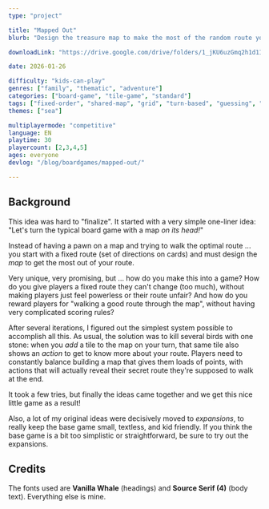 ```yaml
---
type: "project"

title: "Mapped Out"
blurb: "Design the treasure map to make the most of the random route you were given at the start."

downloadLink: "https://drive.google.com/drive/folders/1_jKU6uzGmq2h1d1IVBt3R_kadOrny3vB"

date: 2026-01-26

difficulty: "kids-can-play"
genres: ["family", "thematic", "adventure"]
categories: ["board-game", "tile-game", "standard"]
tags: ["fixed-order", "shared-map", "grid", "turn-based", "guessing", "bias", "variable-setup", "orientation", "set-collection", "high-score"]
themes: ["sea"]

multiplayermode: "competitive"
language: EN
playtime: 30
playercount: [2,3,4,5]
ages: everyone
devlog: "/blog/boardgames/mapped-out/"

---
```


## Background

This idea was hard to "finalize". It started with a very simple one-liner idea: "Let's turn the typical board game with a map _on its head!_"

Instead of having a pawn on a map and trying to walk the optimal route ... you start with a fixed route (set of directions on cards) and must design the _map_ to get the most out of your route.

Very unique, very promising, but ... how do you make this into a game? How do you give players a fixed route they can't change (too much), without making players just feel powerless or their route unfair? And how do you reward players for "walking a good route through the map", without having very complicated scoring rules?

After several iterations, I figured out the simplest system possible to accomplish all this. As usual, the solution was to kill several birds with one stone: when you _add_ a tile to the map on your turn, that same tile also shows an _action_ to get to know more about your route. Players need to constantly balance building a map that gives them loads of points, with actions that will actually reveal their secret route they're supposed to walk at the end.

It took a few tries, but finally the ideas came together and we get this nice little game as a result!

Also, a lot of my original ideas were decisively moved to _expansions_, to really keep the base game small, textless, and kid friendly. If you think the base game is a bit too simplistic or straightforward, be sure to try out the expansions.

## Credits

The fonts used are **Vanilla Whale** (headings) and **Source Serif (4)** (body text). Everything else is mine.


